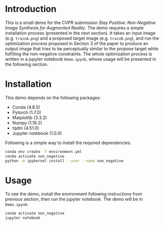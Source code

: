# Introduction

This is a small demo for the CVPR submission _Stay Positive: Non-Negative Image Synthesis for Augmented Reality_.
The demo requires a simple installation process (presented in the next section).
It takes an input image (e.g. `trainA.png`) and a proposed target image (e.g. `trainB.png`), and run the optimization process proposed in Section 3 of the paper to produce an output image that tries to be perceptually similar to the propose target while fulfilling the non-negative constraints.
The whole optimization process is written in a jupyter notebook `Demo.ipynb`, whose usage will be presented in the following section.

# Installation

This demo depends on the following packages:
* Conda (4.8.5)
* Pytorch (1.7.0)
* Matplotlib (3.3.2)
* Numpy (1.19.2)
* tqdm (4.51.0)
* Jupyter notebook (1.0.0)

Following is a simple way to install the required dependencies.

```bash
conda env create -f environment.yml
conda activate non_negative
python -m ipykernel install --user --name non_negative
```

# Usage

To see the demo, install the environment following instructions from previous section, then run the jupyter notebook.
The demo will be in `Demo.ipynb`:

```bash
conda activate non_negative
jupyter notebook
```
